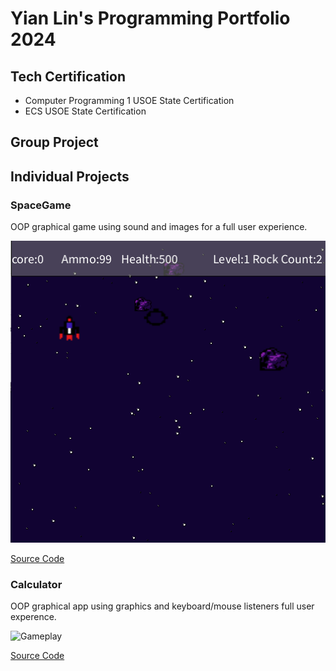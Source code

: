 # Yian Lin's Programming Portfolio 2024

## Tech Certification
* Computer Programming 1 USOE State Certification
* ECS USOE State Certification

## Group Project

## Individual Projects

###  SpaceGame
OOP graphical game using sound and images for a full user experience.

![Gameplay](https://github.com/9726459/programmingortfolio/blob/main/images/sg3.png?raw=true)

[Source Code](https://github.com/9726459/programmingortfolio/blob/main/scr/SpaceGame%202%202.zip)

###  Calculator
OOP graphical app using graphics and keyboard/mouse listeners full user experence.

![Gameplay]()

[Source Code]()
